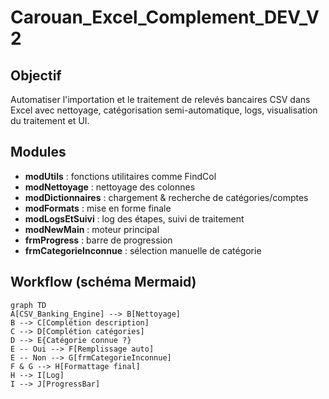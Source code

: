 # Carouan_Excel_Complement_DEV_V2

## Objectif
Automatiser l'importation et le traitement de relevés bancaires CSV dans Excel avec nettoyage, catégorisation semi-automatique, logs, visualisation du traitement et UI.

## Modules
- **modUtils** : fonctions utilitaires comme FindCol
- **modNettoyage** : nettoyage des colonnes
- **modDictionnaires** : chargement & recherche de catégories/comptes
- **modFormats** : mise en forme finale
- **modLogsEtSuivi** : log des étapes, suivi de traitement
- **modNewMain** : moteur principal
- **frmProgress** : barre de progression
- **frmCategorieInconnue** : sélection manuelle de catégorie

## Workflow (schéma Mermaid)

```mermaid
graph TD
A[CSV_Banking_Engine] --> B[Nettoyage]
B --> C[Complétion description]
C --> D[Complétion catégories]
D --> E{Catégorie connue ?}
E -- Oui --> F[Remplissage auto]
E -- Non --> G[frmCategorieInconnue]
F & G --> H[Formattage final]
H --> I[Log]
I --> J[ProgressBar]
```
